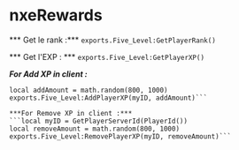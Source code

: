 # nxeRewards
 
*** Get le rank :*** 
```exports.Five_Level:GetPlayerRank()```
 
*** Get l'EXP : *** 
```exports.Five_Level:GetPlayerXP()```

***For Add XP in client :*** 
 ```local myID = GetPlayerServerId(PlayerId())
local addAmount = math.random(800, 1000)
exports.Five_Level:AddPlayerXP(myID, addAmount)```

***For Remove XP in client :*** 
 ```local myID = GetPlayerServerId(PlayerId())
local removeAmount = math.random(800, 1000)
exports.Five_Level:RemovePlayerXP(myID, removeAmount)```